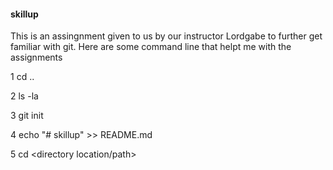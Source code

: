 #### skillup
  This is an assingnment given to us by our instructor Lordgabe to further get familiar with git. 
     Here are some command line that helpt me with the assignments
     
1 cd ..

2 ls -la 

3 git init

4 echo "# skillup" >> README.md 

5 cd <directory location/path>
